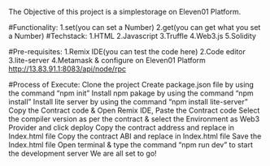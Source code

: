 The Objective of this project is a simplestorage on Eleven01 Platform.

#Functionality:
     1.set(you can set a Number)
     2.get(you can get what you set a Number)
 #Techstack:
      1.HTML
      2.Javascript
      3.Truffle
      4.Web3.js
      5.Solidity

#Pre-requisites:
      1.Remix IDE(you can test the code here)
      2.Code editor
      3.lite-server
      4.Metamask & configure on Eleven01 Platform
      http://13.83.91.1:8083/api/node/rpc
      
#Process of Execute:
      Clone the project
      Create package.json file by using the command “npm init”
      Install npm pakage by using the command “npm install”
      Install lite server by using the command “npm install lite-server”
      Copy the Contract code & Open Remix IDE, Paste the Contract code
      Select the compiler version as per the contract & select the Environment as Web3 Provider and click deploy
      Copy the contract address and replace in Index.html file
      Copy the contract ABI and replace in Index.html file
      Save the Index.html file
      Open terminal & type the command “npm run dev” to start the development server
      We are all set to go!
     
